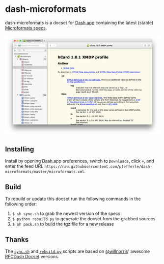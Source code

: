 # dash-microformats

dash-microformats is a docset for [Dash.app][] containing the latest (stable) [Microformats specs](http://microformats.org/wiki/profile-uris).

![](screenshot.png)

## Installing

Install by opening Dash.app preferences, switch to `Downloads`, click `+`, and enter the feed URL
`https://raw.githubusercontent.com/pfefferle/dash-microformats/master/microformats.xml`.

## Build

To rebuild or update this docset run the following commands in the following order:

1. `$ sh sync.sh` to grab the newest version of the specs
1. `$ python rebuild.py` to generate the docset from the grabbed sources
1. `$ sh pack.sh` to build the tgz file for a new release

## Thanks

The [`sync.sh`][] and [`rebuild.py`][] scripts are based on [@willnorris][]' awesome [RFCDash Docset][] versions.

[Dash.app]: http://kapeli.com/dash
[open an issue]: https://github.com/pfefferle/dash-microformats/issues
[`pack.sh`]: https://github.com/pfefferle/dash-microformats/blob/master/pack.sh
[`sync.sh`]: https://github.com/pfefferle/dash-microformats/blob/master/sync.sh
[`rebuild.py`]: https://github.com/pfefferle/dash-microformats/blob/master/rebuild.py
[@willnorris]: https://willnorris.com
[RFCDash Docset]: https://github.com/willnorris/rfcdash
